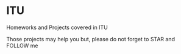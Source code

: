 # ITU
Homeworks and Projects covered in ITU

Those projects may help you but, please do not forget to STAR and FOLLOW me 
